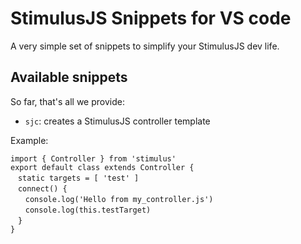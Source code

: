# StimulusJS Snippets for VS code
A very simple set of snippets to simplify your StimulusJS dev life.

## Available snippets
So far, that's all we provide:

- `sjc`: creates a StimulusJS controller template

Example:

```
import { Controller } from 'stimulus'
export default class extends Controller {
　static targets = [ 'test' ]
　connect() {
　　console.log('Hello from my_controller.js')
　　console.log(this.testTarget)
　}
}
```